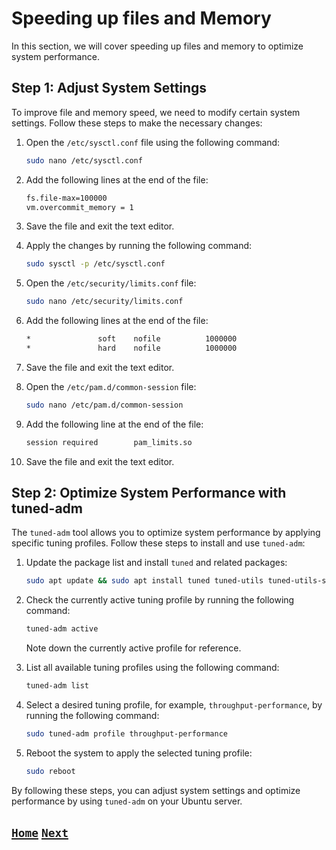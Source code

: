 # Speeding up files and Memory

In this section, we will cover speeding up files and memory to optimize system performance.

## Step 1: Adjust System Settings

To improve file and memory speed, we need to modify certain system settings. Follow these steps to make the necessary changes:

1. Open the `/etc/sysctl.conf` file using the following command:

   ```bash
   sudo nano /etc/sysctl.conf
   ```

2. Add the following lines at the end of the file:

   ```bash
   fs.file-max=100000
   vm.overcommit_memory = 1
   ```

3. Save the file and exit the text editor.

4. Apply the changes by running the following command:

   ```bash
   sudo sysctl -p /etc/sysctl.conf
   ```

5. Open the `/etc/security/limits.conf` file:

   ```bash
   sudo nano /etc/security/limits.conf
   ```

6. Add the following lines at the end of the file:

   ```bash
   *               soft    nofile          1000000
   *               hard    nofile          1000000
   ```

7. Save the file and exit the text editor.

8. Open the `/etc/pam.d/common-session` file:

   ```bash
   sudo nano /etc/pam.d/common-session
   ```

9. Add the following line at the end of the file:

   ```bash
   session required        pam_limits.so
   ```

10. Save the file and exit the text editor.

## Step 2: Optimize System Performance with tuned-adm

The `tuned-adm` tool allows you to optimize system performance by applying specific tuning profiles. Follow these steps to install and use `tuned-adm`:

1. Update the package list and install `tuned` and related packages:

   ```bash
   sudo apt update && sudo apt install tuned tuned-utils tuned-utils-systemtap
   ```

2. Check the currently active tuning profile by running the following command:

   ```bash
   tuned-adm active
   ```

   Note down the currently active profile for reference.

3. List all available tuning profiles using the following command:

   ```bash
   tuned-adm list
   ```

4. Select a desired tuning profile, for example, `throughput-performance`, by running the following command:

   ```bash
   sudo tuned-adm profile throughput-performance
   ```

5. Reboot the system to apply the selected tuning profile:

   ```bash
   sudo reboot
   ```

By following these steps, you can adjust system settings and optimize performance by using `tuned-adm` on your Ubuntu server.

## [`Home`](Table_of_Contents.md) [`Next`](Disable_cloud-init.md)
